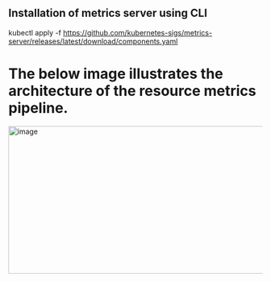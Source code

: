 
## Installation of metrics server using CLI

kubectl apply -f https://github.com/kubernetes-sigs/metrics-server/releases/latest/download/components.yaml

# The below image illustrates the architecture of the resource metrics pipeline.


<img width="819" height="293" alt="image" src="https://github.com/user-attachments/assets/1789b130-30a3-4048-96d1-0bafad2bd44c" />
